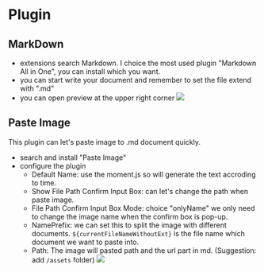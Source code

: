 # Plugin

## MarkDown

* extensions search Markdown. I choice the most used plugin "Markdown All in One", you can install which you want.
* you can start write your document and remember to set the file extend with ".md"
* you can open preview at the upper right corner ![](assets/markdownPreview.png)

## Paste Image

This plugin can let's paste image to .md document quickly.

* search and install "Paste Image"
* configure the plugin
  * Default Name: use the moment.js so will generate the text accroding to time.
  * Show File Path Confirm Input Box: can let's change the path when paste image.
  * File Path Confirm Input Box Mode: choice "onlyName" we only need to change the image name when the confirm box is pop-up.
  * NamePrefix: we can set this to split the image with different documents. `${currentFileNameWithoutExt}` is the file name which document we want to paste into.
  * Path: The image will pasted path and the url part in md. (Suggestion: add `/assets` folder) ![](assets/Plugin\_PasteImageConfigure.png)
